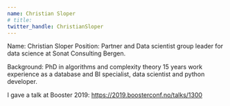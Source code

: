 ```yaml
---
name: Christian Sloper
# title:
twitter_handle: ChristianSloper
---
```


Name: Christian Sloper
Position:
Partner and Data scientist group leader for data science at Sonat Consulting Bergen.

Background:
PhD in algorithms and complexity theory
15 years work experience as a database and BI specialist, data scientist and python developer.

I gave a talk at Booster 2019:
https://2019.boosterconf.no/talks/1300
